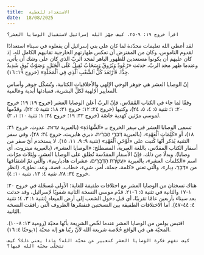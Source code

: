 ```yaml
---
title:  الاستعداد للعطية
date:  18/08/2025
---
```


`اقرأ خروج ١٩: ٩-٢٥. كيف جهّز الله إسرائيل لاستقبال الوصايا العشر؟`

لقد أعطى الله تعليمات محدّدة لما كان على بني إسرائيل أن يفعلوه في سيناء استعدادًا لقدوم الناموس، وكان من المفترض أن تعكس طهارتهم الخارجية تفانيهم الكامل لله، إذ كان عليهم أن يكونوا مستعدين للظهور الباهر لمجد الربّ الذي كان على وشك أن يأتي، وعندما ظهر مجد الربّ، حدثت «رُعُودٌ وَبُرُوقٌ وَسَحَابٌ ثَقِيلٌ عَلَى ٱلْجَبَلِ، وَصَوْتُ بُوقٍ شَدِيدٌ جِدًّا. فَٱرْتَعَدَ كُلُّ ٱلشَّعْبِ ٱلَّذِي فِي ٱلْمَحَلَّةِ» (خروج ١٩: ١٦).

إنّ الوصايا العشر هي جوهر الوحي الإلهي والأخلاقيات الكتابية، وتُشكّل جوهر وأساس المعايير الإلهية لكلِّ البشرية، فمبادئها أبدية وعالمية.

وفقًا لما جاء في الكتاب المُقدّس، فإنّ الربّ أعلن الوصايا العشر (خروج ١٩: ١٩؛ خروج ٢٠: ١؛ تثنية ٥: ٤، ٥، ٢٤)، وكتبها (خروج ٢٤: ١٢؛ خروج ٣١: ١٨؛ تثنية ٥: ٢٢)، وقدّمها لموسى مرّتين كهدية خاصّة (خروج ٣٢: ١٩؛ خروج ٣٤: ١؛ تثنية ١٠: ١، ٢).

تسمى الوصايا العشر في سِفر الخروج بـ «ٱلشَّهَادَةِ» (بالعبرية עֵדוּת، عدوت، خروج ٣١: ١٨)، أو «كَلِمَاتِ ٱلْعَهْدِ»، (بالعبرية דִּבְרֵ֣י הַבְּרִ֔ית، دبري هابريت، خروج ٣٤: ٢٨)، وفي سفر التثنية يُذكر أنّها كُتبت على «لَوْحَيِ ٱلْعَهْدِ» (تثنية ٩: ٩، ١١، ١٥). لا يستخدم أيّ سفر من أسفار الكتاب المقدّس، باللغة العبرية، المصطلح: «الوصايا العشر»، (بالعبرية ميتزوت، أي وصايا). وبدلًا من ذلك، فإنّ الأسفار المقدّسة تُطلق على الوصايا العشر، ولِثلاث مرّات، اسم «الكلمات العشر»، بالعبرية «עֲשֶׂ֖רֶת הַדְּבָרִֽים، عشرات هادباريم»، والّتي تمّ اشتقاقها من «דְּבָרִֽ، دِبار»، والّتي تعني «كلمة، جملة، أمر، شيء، خطاب، قصة، وعد، نطق». (انظر خروج ٣٤: ٢٨، تثنية ٤: ١٣، تثنية ١٠: ٤).

هناك نسختان من الوصايا العشر مع اختلافات طفيفة للغاية؛ الأولى مُسجّلة في خروج ٢٠: ١-١٧ والثانية في تثنية ٥: ٦-٢١. قدّم موسى النسخة الثانية شفويًا لإسرائيل، وقد حدثت بعد سيناء بأربعين عامًا تقريبًا، أي قبل دخول الشعب إلى أرض الميعاد (تثنية ١: ٣، ٤؛ تثنية ٤: ٤٤-٤٧). أما الاختلافات الطفيفة بين النسختين فتفسّرها الظروف الّتي رافقت النسخة الثانية.

اقتبس بولس من الوصايا العشر عندما لخّص الشريعة بأنّها محبّة (رومية ١٣: ٨-١٠). المحبّة هي في الواقع خُلاصة شريعة الله لأنّ ربّنا هو إله محبّة (١يوحنّا ٤: ١٦).

`كيف تفهم فكرة الوصايا العشر كتعبير عن محبّة الله؟ ماذا يعني ذلك؟ كيف تتجلّى محبّة الله فيها؟`